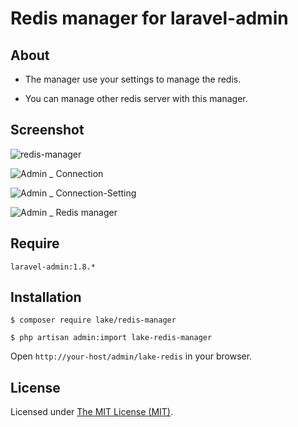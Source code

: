Redis manager for laravel-admin
========================

## About

 - The manager use your settings to manage the redis.
 
 - You can manage other redis server with this manager.


## Screenshot

![redis-manager](https://user-images.githubusercontent.com/24578855/96372816-521a7200-119b-11eb-9d34-f1b30470ad84.png)

![Admin _ Connection](https://user-images.githubusercontent.com/24578855/106348300-442ece00-6300-11eb-92cd-ce1382ae21c0.png)

![Admin _ Connection-Setting](https://user-images.githubusercontent.com/24578855/106348302-46912800-6300-11eb-9546-71b494aae9f8.png)

![Admin _ Redis manager](https://user-images.githubusercontent.com/24578855/106348306-47c25500-6300-11eb-88c1-0e15061b3293.png)


## Require
```
laravel-admin:1.8.*
```


## Installation
```
$ composer require lake/redis-manager

$ php artisan admin:import lake-redis-manager
```

Open `http://your-host/admin/lake-redis` in your browser.


License
------------
Licensed under [The MIT License (MIT)](LICENSE).
